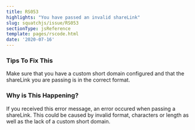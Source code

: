 ```yaml
---
title: RS053
highlights: "You have passed an invalid shareLink"
slug: squatchjs/issue/RS053
sectionType: jsReference
template: pages/rscode.html
date: '2020-07-16'
---
```


### Tips To Fix This

Make sure that you have a custom short domain configured and that the shareLink you are passing is in the correct format.

### Why is This Happening?

If you received this error message, an error occured when passing a shareLink. This could be caused by invalid format, characters or length as well as the lack of a custom short domain.
